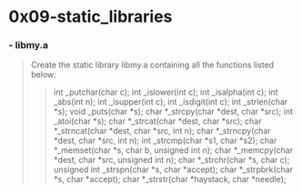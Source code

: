 # 0x09-static_libraries
### - libmy.a
> Create the static library libmy.a containing all the functions listed below:
> > int _putchar(char c);
> > int _islower(int c);
> > int _isalpha(int c);
> > int _abs(int n);
> > int _isupper(int c);
> > int _isdigit(int c);
> > int _strlen(char *s);
> > void _puts(char *s);
> > char *_strcpy(char *dest, char *src);
> > int _atoi(char *s);
> > char *_strcat(char *dest, char *src);
> >	char *_strncat(char *dest, char *src, int n);
> > char *_strncpy(char *dest, char *src, int n);
> > int _strcmp(char *s1, char *s2);
> > char *_memset(char *s, char b, unsigned int n);
> > char *_memcpy(char *dest, char *src, unsigned int n);
> > char *_strchr(char *s, char c);
> > unsigned int _strspn(char *s, char *accept);
> > char *_strpbrk(char *s, char *accept);
> > char *_strstr(char *haystack, char *needle);

